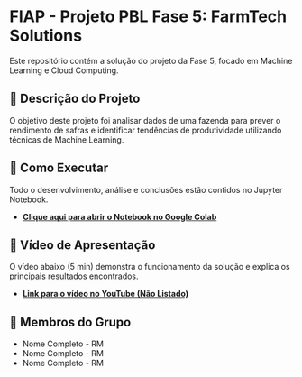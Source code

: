 # FIAP - Projeto PBL Fase 5: FarmTech Solutions

Este repositório contém a solução do projeto da Fase 5, focado em Machine Learning e Cloud Computing.

## 📝 Descrição do Projeto

O objetivo deste projeto foi analisar dados de uma fazenda para prever o rendimento de safras e identificar tendências de produtividade utilizando técnicas de Machine Learning.

## 🚀 Como Executar

Todo o desenvolvimento, análise e conclusões estão contidos no Jupyter Notebook.

* **[Clique aqui para abrir o Notebook no Google Colab](LINK_PARA_SEU_NOTEBOOK_COLAB)**

## 🎥 Vídeo de Apresentação

O vídeo abaixo (5 min) demonstra o funcionamento da solução e explica os principais resultados encontrados.

* **[Link para o vídeo no YouTube (Não Listado)](LINK_PARA_SEU_VIDEO)**

## 👥 Membros do Grupo

* Nome Completo - RM
* Nome Completo - RM
* Nome Completo - RM
